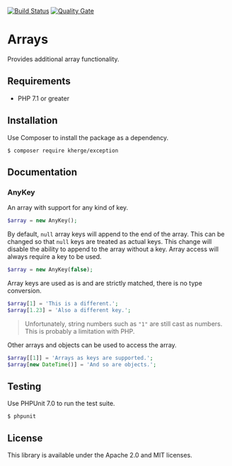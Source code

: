 [![Build Status](https://travis-ci.org/kherge/php.arrays.svg?branch=master)](https://travis-ci.org/kherge/php.arrays)
[![Quality Gate](https://sonarcloud.io/api/project_badges/measure?project=php.arrays&metric=alert_status)](https://sonarcloud.io/dashboard?id=php.arrays)

Arrays
======

Provides additional array functionality.

Requirements
------------

- PHP 7.1 or greater

Installation
------------

Use Composer to install the package as a dependency.

    $ composer require kherge/exception

Documentation
-------------

### AnyKey

An array with support for any kind of key.

```php
$array = new AnyKey();
```

By default, `null` array keys will append to the end of the array. This can be changed so that `null` keys are
treated as actual keys. This change will disable the ability to append to the array without a key. Array access
will always require a key to be used.

```php
$array = new AnyKey(false);
```

Array keys are used as is and are strictly matched, there is no type conversion.

```php
$array[1] = 'This is a different.';
$array[1.23] = 'Also a different key.';
```

> Unfortunately, string numbers such as `"1"` are still cast as numbers. This is probably a limitation with PHP.

Other arrays and objects can be used to access the array.

```php
$array[[1]] = 'Arrays as keys are supported.';
$array[new DateTime()] = 'And so are objects.';
```

Testing
-------

Use PHPUnit 7.0 to run the test suite.

    $ phpunit

License
-------

This library is available under the Apache 2.0 and MIT licenses.